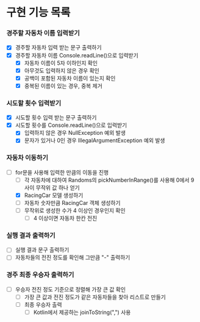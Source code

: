 # 구현 기능 목록

### 경주할 자동차 이름 입력받기
- [x] 경주할 자동차 입력 받는 문구 출력하기
- [x] 경주할 자동차 이름 Console.readLine()으로 입력받기 
  - [x] 자동차 이름이 5자 이하인지 확인 
  - [x] 아무것도 입력하지 않은 경우 확인
  - [x] 공백이 포함된 자동차 이름이 있는지 확인
  - [x] 중복된 이름이 있는 경우, 중복 제거

### 시도할 횟수 입력받기
- [x] 시도할 횟수 입력 받는 문구 출력하기
- [x] 시도할 횟수를 Console.readLine()으로 입력받기
  - [x] 입력하지 않은 경우 NullException 예외 발생
  - [x] 문자가 있거나 0인 경우 IllegalArgumentException 예외 발생

### 자동차 이동하기
- [ ] for문을 사용해 입력한 만큼의 이동을 진행
  - [ ] 각 자동차에 대하여 Randoms의 pickNumberInRange()를 사용해 0에서 9사이 무작위 값 하나 얻기
  - [x] RacingCar 모델 생성하기
  - [ ] 자동차 숫자만큼 RacingCar 객체 생성하기
  - [ ] 무작위로 생성한 수가 4 이상인 경우인지 확인
    - [ ] 4 이상이면 자동차 한칸 전진

### 실행 결과 출력하기
- [ ] 실행 결과 문구 출력하기
- [ ] 자동차들의 전진 정도를 확인해 그만큼 "-" 출력하기

### 경주 최종 우승자 출력하기
- [ ] 우승자 전진 정도 기준으로 정렬해 가장 큰 값 확인
  - [ ] 가장 큰 값과 전진 정도가 같은 자동차들을 찾아 리스트로 만들기
  - [ ] 최종 우승자 출력
    - [ ] Kotlin에서 제공하는 joinToString(",") 사용